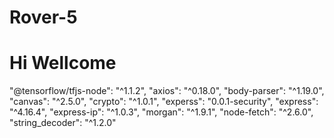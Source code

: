 # Rover-5
# Hi Wellcome
 "@tensorflow/tfjs-node": "^1.1.2",
    "axios": "^0.18.0",
    "body-parser": "^1.19.0",
    "canvas": "^2.5.0",
    "crypto": "^1.0.1",
    "experss": "0.0.1-security",
    "express": "^4.16.4",
    "express-ip": "^1.0.3",
    "morgan": "^1.9.1",
    "node-fetch": "^2.6.0",
    "string_decoder": "^1.2.0"
